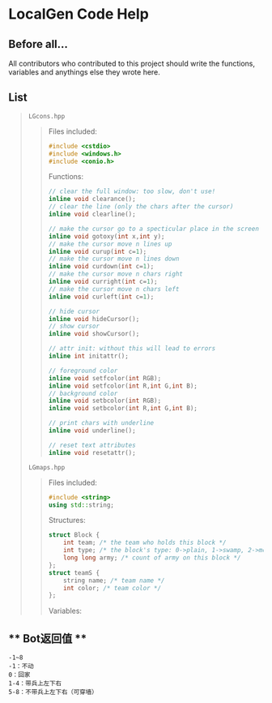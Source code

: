 # LocalGen Code Help

## Before all...

All contributors who contributed to this project should write the functions, variables and anythings else they wrote here.

## List

> `LGcons.hpp`  
> > Files included:
> >
> > ```cpp
> > #include <cstdio>
> > #include <windows.h>
> > #include <conio.h>
> > ```
> >
> > Functions:
> >
> > ```cpp
> > // clear the full window: too slow, don't use!
> > inline void clearance();
> > // clear the line (only the chars after the cursor)
> > inline void clearline();
> >
> > // make the cursor go to a specticular place in the screen
> > inline void gotoxy(int x,int y);
> > // make the cursor move n lines up
> > inline void curup(int c=1);
> > // make the cursor move n lines down
> > inline void curdown(int c=1);
> > // make the cursor move n chars right
> > inline void curright(int c=1);
> > // make the cursor move n chars left
> > inline void curleft(int c=1);
> > 
> > // hide cursor
> > inline void hideCursor();
> > // show cursor
> > inline void showCursor();
> > 
> > // attr init: without this will lead to errors
> > inline int initattr();
> > 
> > // foreground color
> > inline void setfcolor(int RGB);
> > inline void setfcolor(int R,int G,int B);
> > // background color
> > inline void setbcolor(int RGB);
> > inline void setbcolor(int R,int G,int B);
> > 
> > // print chars with underline
> > inline void underline();
> > 
> > // reset text attributes
> > inline void resetattr();
> > ```
> >
> `LGmaps.hpp`
> > Files included:
> >
> > ```cpp
> > #include <string>
> > using std::string;
> > ```
> >
> > Structures:
> >
> > ```cpp
> > struct Block {
> >     int team; /* the team who holds this block */
> >     int type; /* the block's type: 0->plain, 1->swamp, 2->mountain, 3->general, 4->city */
> >     long long army; /* count of army on this block */
> > };
> > struct teamS {
> >     string name; /* team name */
> >     int color; /* team color */
> > };
> > ```
> >
> > Variables:
> > 

## ** Bot返回值 **
```
-1~8
-1：不动
0：回家
1-4：带兵上左下右
5-8：不带兵上左下右（可穿墙）
```
